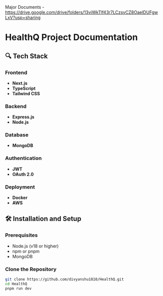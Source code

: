 

Major Documents - https://drive.google.com/drive/folders/13viWkTlf43r7LCzsyCZ8OaelDUFgwLxV?usp=sharing

# HealthQ Project Documentation

## 🔍 Tech Stack

### Frontend
- **Next.js**
- **TypeScript**
- **Tailwind CSS**

### Backend
- **Express.js**
- **Node.js**

### Database
- **MongoDB**

### Authentication
- **JWT**
- **OAuth 2.0**

### Deployment
- **Docker**
- **AWS**

## 🛠️ Installation and Setup

### Prerequisites
- Node.js (v18 or higher)
- npm or pnpm
- MongoDB

### Clone the Repository
```bash
git clone https://github.com/divyanshu1810/HealthQ.git
cd HealthQ
pnpm run dev
